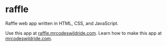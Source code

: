 # raffle

Raffle web app written in HTML, CSS, and JavaScript.

Use this app at [raffle.mrcodeswildride.com](https://raffle.mrcodeswildride.com/).
Learn how to make this app at [mrcodeswildride.com](https://www.mrcodeswildride.com/).
